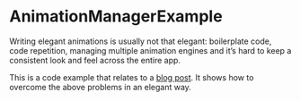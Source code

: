 # AnimationManagerExample

Writing elegant animations is usually not that elegant: boilerplate code, code repetition, managing multiple animation engines and it’s hard to keep a consistent look and feel across the entire app.

This is a code example that relates to a [blog post](https://medium.com/@shaib/making-animations-fun-again-838c60418598#.wxrpuzw7c). It shows how to overcome the above problems in an elegant way.
